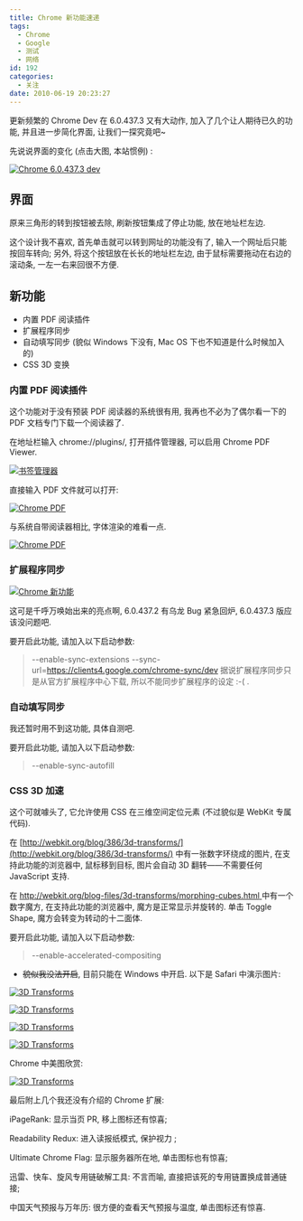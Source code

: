 ```yaml
---
title: Chrome 新功能速递
tags:
  - Chrome
  - Google
  - 测试
  - 网络
id: 192
categories:
  - 关注
date: 2010-06-19 20:23:27
---
```


更新频繁的 Chrome Dev 在 6.0.437.3 又有大动作, 加入了几个让人期待已久的功能, 并且进一步简化界面, 让我们一探究竟吧~

先说说界面的变化 (点击大图, 本站惯例) :

[![Chrome 6.0.437.3 dev](http://img.beamnote.com/2010/chrome-whats-new.png)](http://img.beamnote.com/2010/chrome-whats-new.png)<!-- more -->

## 界面

原来三角形的转到按钮被去除, 刷新按钮集成了停止功能, 放在地址栏左边.

这个设计我不喜欢, 首先单击就可以转到网址的功能没有了, 输入一个网址后只能按回车转向; 另外, 将这个按钮放在长长的地址栏左边, 由于鼠标需要拖动在右边的滚动条, 一左一右来回很不方便.

## 新功能

* 内置 PDF 阅读插件
* 扩展程序同步
* 自动填写同步 (貌似 Windows 下没有, Mac OS 下也不知道是什么时候加入的)
* CSS 3D 变换

### 内置 PDF 阅读插件

这个功能对于没有预装 PDF 阅读器的系统很有用, 我再也不必为了偶尔看一下的 PDF 文档专门下载一个阅读器了.

在地址栏输入 chrome://plugins/, 打开插件管理器, 可以启用 Chrome PDF Viewer.

[![书签管理器](http://img.beamnote.com/2010/2010-06-19_23-24-05.png)](http://img.beamnote.com/2010/2010-06-19_23-24-05.png)

直接输入 PDF 文件就可以打开:

[![Chrome PDF](http://img.beamnote.com/2010/2010-06-19_23-24-29.png)](http://img.beamnote.com/2010/2010-06-19_23-24-29.png)

与系统自带阅读器相比, 字体渲染的难看一点.

[![Chrome PDF](http://img.beamnote.com/2010/2010-06-19_23-27-42.png)](http://img.beamnote.com/2010/2010-06-19_23-27-42.png)

### 扩展程序同步

[![Chrome 新功能](http://img.beamnote.com/2010/2010-06-19_19-13-47.png)](http://img.beamnote.com/2010/2010-06-19_19-13-47.png)

这可是千呼万唤始出来的亮点啊, 6.0.437.2 有乌龙 Bug 紧急回炉, 6.0.437.3 版应该没问题吧.

要开启此功能, 请加入以下启动参数:
> --enable-sync-extensions --sync-url=https://clients4.google.com/chrome-sync/dev
据说扩展程序同步只是从官方扩展程序中心下载, 所以不能同步扩展程序的设定 :-( .

### 自动填写同步

我还暂时用不到这功能, 具体自测吧.

要开启此功能, 请加入以下启动参数:
> --enable-sync-autofill

### CSS 3D 加速

这个可就噱头了, 它允许使用 CSS 在三维空间定位元素 (不过貌似是 WebKit 专属代码).

在 [http://webkit.org/blog/386/3d-transforms/](http://webkit.org/blog/386/3d-transforms/) 中有一张数字环绕成的图片, 在支持此功能的浏览器中, 鼠标移到目标, 图片会自动 3D 翻转——不需要任何 JavaScript 支持.

在 [http://webkit.org/blog-files/3d-transforms/morphing-cubes.html ](http://webkit.org/blog-files/3d-transforms/morphing-cubes.html)中有一个数字魔方, 在支持此功能的浏览器中, 魔方是正常显示并旋转的. 单击 Toggle Shape, 魔方会转变为转动的十二面体.

要开启此功能, 请加入以下启动参数:
> --enable-accelerated-compositing
* <del datetime="2010-06-19T16:05:14+00:00">貌似我没法开启</del>, 目前只能在 Windows 中开启. 以下是 Safari 中演示图片:

[![3D Transforms](http://img.beamnote.com/2010/2010-06-19_08-02-44.png)](http://img.beamnote.com/2010/2010-06-19_08-02-44.png)

[![3D Transforms](http://img.beamnote.com/2010/2010-06-19_08-03-05.png)](http://img.beamnote.com/2010/2010-06-19_08-03-05.png)

[![3D Transforms](http://img.beamnote.com/2010/2010-06-19_08-03-21.png)](http://img.beamnote.com/2010/2010-06-19_08-03-21.png)

[![3D Transforms](http://img.beamnote.com/2010/2010-06-19_08-03-35.png)](http://img.beamnote.com/2010/2010-06-19_08-03-35.png)

Chrome 中美图欣赏:

[![3D Transforms](http://img.beamnote.com/2010/2010-06-19_20-10-08.png)](http://img.beamnote.com/2010/2010-06-19_20-10-08.png)

最后附上几个我还没有介绍的 Chrome 扩展:

iPageRank: 显示当页 PR, 移上图标还有惊喜;

Readability Redux: 进入读报纸模式, 保护视力 ;

Ultimate Chrome Flag: 显示服务器所在地, 单击图标也有惊喜;

迅雷、快车、旋风专用链破解工具: 不言而喻, 直接把该死的专用链置换成普通链接;

中国天气预报与万年历: 很方便的查看天气预报与温度, 单击图标还有惊喜.
